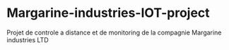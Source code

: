 # Margarine-industries-IOT-project
Projet de controle a distance et de monitoring de la compagnie Margarine industries LTD
